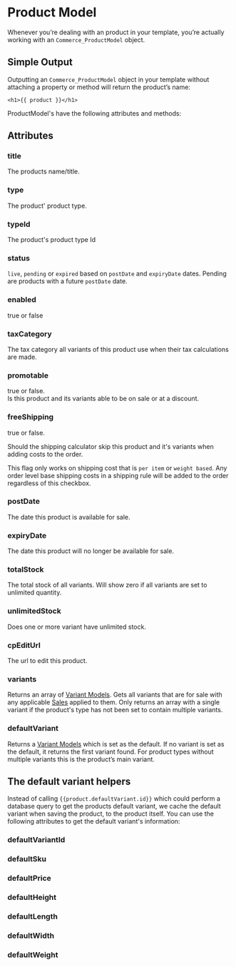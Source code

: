 # Product Model

Whenever you’re dealing with an product in your template, you’re actually working with an `Commerce_ProductModel` object.

## Simple Output

Outputting an `Commerce_ProductModel` object in your template without attaching a property or method will return the product’s name:

```
<h1>{{ product }}</h1>
```
ProductModel's have the following attributes and methods:

## Attributes

### title

The products name/title.

### type

The product' product type. 

### typeId

The product's product type Id

### status

`live`, `pending` or `expired` based on `postDate` and `expiryDate` dates. Pending are products
with a future `postDate` date.

### enabled

true or false

### taxCategory

The tax category all variants of this product use when their tax calculations are made.

### promotable

true or false.  
Is this product and its variants able to be on sale or at a discount.

### freeShipping

true or false.  

Should the shipping calculator skip this product and it's variants when adding costs to the order.

This flag only works on shipping cost that is `per item` or `weight based`. Any order level base shipping costs in a shipping rule will be added to the order regardless of this checkbox. 

### postDate

The date this product is available for sale.

### expiryDate

The date this product will no longer be available for sale.

### totalStock

The total stock of all variants. Will show zero if all variants are set to unlimited quantity.

### unlimitedStock

Does one or more variant have unlimited stock.

### cpEditUrl

The url to edit this product.

### variants

Returns an array of [Variant Models](variant-model.md).
Gets all variants that are for sale with any applicable [Sales](sales.md) applied to them.
Only returns an array with a single variant if the product's type has not been set to contain multiple variants.

### defaultVariant

Returns a [Variant Models](variant-model.md) which is set as the default. If no variant is set as the default, it returns the first variant found.  For product types without multiple variants this is the product’s main variant.

## The default variant helpers

Instead of calling `{{product.defaultVariant.id}}` which could perform a database query to get the products default variant, we cache the default variant when saving the product, to the product itself. You can use the following attributes to get the default variant's information:

### defaultVariantId
### defaultSku
### defaultPrice
### defaultHeight
### defaultLength
### defaultWidth
### defaultWeight
